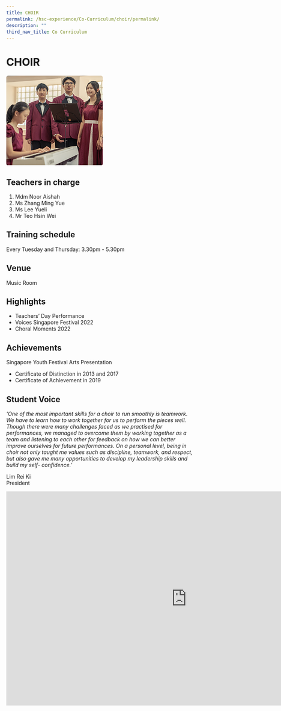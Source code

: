 ```yaml
---
title: CHOIR
permalink: /hsc-experience/Co-Curriculum/choir/permalink/
description: ""
third_nav_title: Co Curriculum
---
```

CHOIR
=====

![](/images/Choir.png)

Teachers in charge
------------------

1.  Mdm Noor Aishah
2.  Ms Zhang Ming Yue
3.  Ms Lee Yueli
4.  Mr Teo Hsin Wei

Training schedule
-----------------

Every Tuesday and Thursday: 3.30pm - 5.30pm

Venue
-----

Music Room

Highlights
----------

*   Teachers’ Day Performance
*   Voices Singapore Festival 2022
*   Choral Moments 2022

Achievements
------------

Singapore Youth Festival Arts Presentation  

*   Certificate of Distinction in 2013 and 2017
*   Certificate of Achievement in 2019

Student Voice
-------------

_‘One of the most important skills for a choir to run smoothly is teamwork. We have to learn how to work together for us to perform the pieces well. Though there were many challenges faced as we practised for performances, we managed to overcome them by working together as a team and listening to each other for feedback on how we can better improve ourselves for future performances. On a personal level, being in choir not only taught me values such as discipline, teamwork, and respect, but also gave me many opportunities to develop my leadership skills and build my self- confidence.’_  
  
Lim Rei Ki  
President

<iframe allowfullscreen="true" height="569" width="960" frameborder="0" src="https://docs.google.com/presentation/d/e/2PACX-1vQe0Z8DPA6D1y3hXbq5LKAjsFo8IF5noUo9pNXRcMqndddwcY9SxUbXxCJqJ2x5ncF3L9T2BiQXlPQS/embed?start=false&amp;loop=false&amp;delayms=3000"></iframe>